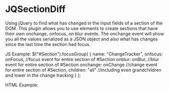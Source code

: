 # JQSectionDiff
Using jQuery to find what has changed in the input fields of a section of the DOM.  This plugin allows you to use elements to create sections that have their own onchange, onfocus, on blur events.  The onchange event will show you all the values serialized as a JSON object and also what has changes since the last time the section had focus.

JS Example:
			$("#Section").focusGroup(
				{	name:		"ChangeTracker",
					onfocus:	onFocus, //focus event for entire section of #Section
					onblur:		onBlur, //blur event for entire section of #Section
					onchange:	onChange  //change event for entire section of #Section,
					children:	"all"  //including even grandchildren and lower in the change tracking
				}
			);

HTML Example:
			<input type="hidden" name="addressId" value="9823592" persistant /> <!-- by adding the property persistant in the lowest level the value will be persisted in all changes and will not be considered a change unless the section has other changes -->
